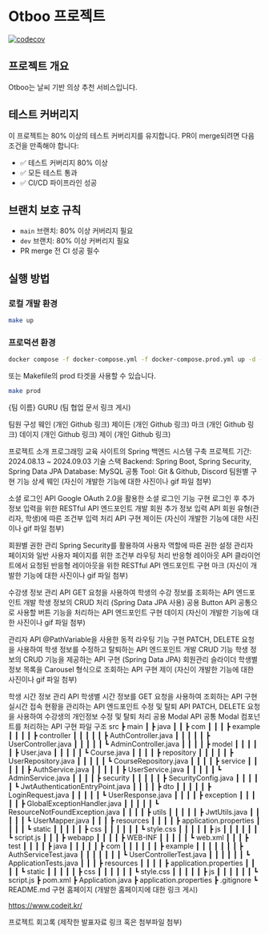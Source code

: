 # Otboo 프로젝트

[![codecov](https://codecov.io/gh/33otot/sb03-otboo-team03/graph/badge.svg)](https://codecov.io/gh/33otot/sb03-otboo-team03)

## 프로젝트 개요

Otboo는 날씨 기반 의상 추천 서비스입니다.

## 테스트 커버리지

이 프로젝트는 80% 이상의 테스트 커버리지를 유지합니다. PR이 merge되려면 다음 조건을 만족해야 합니다:

- ✅ 테스트 커버리지 80% 이상
- ✅ 모든 테스트 통과
- ✅ CI/CD 파이프라인 성공

## 브랜치 보호 규칙

- `main` 브랜치: 80% 이상 커버리지 필요
- `dev` 브랜치: 80% 이상 커버리지 필요
- PR merge 전 CI 성공 필수

## 실행 방법

### 로컬 개발 환경

```bash
make up
```

### 프로덕션 환경

```bash
docker compose -f docker-compose.yml -f docker-compose.prod.yml up -d --build
```
또는 Makefile의 prod 타겟을 사용할 수 있습니다.
```bash
make prod
```

{팀 이름}
GURU
(팀 협업 문서 링크 게시)

팀원 구성
웨인 (개인 Github 링크)
제이든 (개인 Github 링크)
마크 (개인 Github 링크)
데이지 (개인 Github 링크)
제이 (개인 Github 링크)

프로젝트 소개
프로그래밍 교육 사이트의 Spring 백엔드 시스템 구축
프로젝트 기간: 2024.08.13 ~ 2024.09.03
기술 스택
Backend: Spring Boot, Spring Security, Spring Data JPA
Database: MySQL
공통 Tool: Git & Github, Discord
팀원별 구현 기능 상세
웨인
(자신이 개발한 기능에 대한 사진이나 gif 파일 첨부)

소셜 로그인 API
Google OAuth 2.0을 활용한 소셜 로그인 기능 구현
로그인 후 추가 정보 입력을 위한 RESTful API 엔드포인트 개발
회원 추가 정보 입력 API
회원 유형(관리자, 학생)에 따른 조건부 입력 처리 API 구현
제이든
(자신이 개발한 기능에 대한 사진이나 gif 파일 첨부)

회원별 권한 관리
Spring Security를 활용하여 사용자 역할에 따른 권한 설정
관리자 페이지와 일반 사용자 페이지를 위한 조건부 라우팅 처리
반응형 레이아웃 API
클라이언트에서 요청된 반응형 레이아웃을 위한 RESTful API 엔드포인트 구현
마크
(자신이 개발한 기능에 대한 사진이나 gif 파일 첨부)

수강생 정보 관리 API
GET 요청을 사용하여 학생의 수강 정보를 조회하는 API 엔드포인트 개발
학생 정보의 CRUD 처리 (Spring Data JPA 사용)
공용 Button API
공통으로 사용할 버튼 기능을 처리하는 API 엔드포인트 구현
데이지
(자신이 개발한 기능에 대한 사진이나 gif 파일 첨부)

관리자 API
@PathVariable을 사용한 동적 라우팅 기능 구현
PATCH, DELETE 요청을 사용하여 학생 정보를 수정하고 탈퇴하는 API 엔드포인트 개발
CRUD 기능
학생 정보의 CRUD 기능을 제공하는 API 구현 (Spring Data JPA)
회원관리 슬라이더
학생별 정보 목록을 Carousel 형식으로 조회하는 API 구현
제이
(자신이 개발한 기능에 대한 사진이나 gif 파일 첨부)

학생 시간 정보 관리 API
학생별 시간 정보를 GET 요청을 사용하여 조회하는 API 구현
실시간 접속 현황을 관리하는 API 엔드포인트
수정 및 탈퇴 API
PATCH, DELETE 요청을 사용하여 수강생의 개인정보 수정 및 탈퇴 처리
공용 Modal API
공통 Modal 컴포넌트를 처리하는 API 구현
파일 구조
src
 ┣ main
 ┃ ┣ java
 ┃ ┃ ┣ com
 ┃ ┃ ┃ ┣ example
 ┃ ┃ ┃ ┃ ┣ controller
 ┃ ┃ ┃ ┃ ┃ ┣ AuthController.java
 ┃ ┃ ┃ ┃ ┃ ┣ UserController.java
 ┃ ┃ ┃ ┃ ┃ ┗ AdminController.java
 ┃ ┃ ┃ ┃ ┣ model
 ┃ ┃ ┃ ┃ ┃ ┣ User.java
 ┃ ┃ ┃ ┃ ┃ ┗ Course.java
 ┃ ┃ ┃ ┃ ┣ repository
 ┃ ┃ ┃ ┃ ┃ ┣ UserRepository.java
 ┃ ┃ ┃ ┃ ┃ ┗ CourseRepository.java
 ┃ ┃ ┃ ┃ ┣ service
 ┃ ┃ ┃ ┃ ┃ ┣ AuthService.java
 ┃ ┃ ┃ ┃ ┃ ┣ UserService.java
 ┃ ┃ ┃ ┃ ┃ ┗ AdminService.java
 ┃ ┃ ┃ ┃ ┣ security
 ┃ ┃ ┃ ┃ ┃ ┣ SecurityConfig.java
 ┃ ┃ ┃ ┃ ┃ ┗ JwtAuthenticationEntryPoint.java
 ┃ ┃ ┃ ┃ ┣ dto
 ┃ ┃ ┃ ┃ ┃ ┣ LoginRequest.java
 ┃ ┃ ┃ ┃ ┃ ┗ UserResponse.java
 ┃ ┃ ┃ ┃ ┣ exception
 ┃ ┃ ┃ ┃ ┃ ┣ GlobalExceptionHandler.java
 ┃ ┃ ┃ ┃ ┃ ┗ ResourceNotFoundException.java
 ┃ ┃ ┃ ┃ ┣ utils
 ┃ ┃ ┃ ┃ ┃ ┣ JwtUtils.java
 ┃ ┃ ┃ ┃ ┃ ┗ UserMapper.java
 ┃ ┃ ┃ ┣ resources
 ┃ ┃ ┃ ┃ ┣ application.properties
 ┃ ┃ ┃ ┃ ┗ static
 ┃ ┃ ┃ ┃ ┃ ┣ css
 ┃ ┃ ┃ ┃ ┃ ┃ ┗ style.css
 ┃ ┃ ┃ ┃ ┃ ┣ js
 ┃ ┃ ┃ ┃ ┃ ┃ ┗ script.js
 ┃ ┃ ┃ ┣ webapp
 ┃ ┃ ┃ ┃ ┣ WEB-INF
 ┃ ┃ ┃ ┃ ┃ ┗ web.xml
 ┃ ┃ ┃ ┣ test
 ┃ ┃ ┃ ┃ ┣ java
 ┃ ┃ ┃ ┃ ┃ ┣ com
 ┃ ┃ ┃ ┃ ┃ ┃ ┣ example
 ┃ ┃ ┃ ┃ ┃ ┃ ┃ ┣ AuthServiceTest.java
 ┃ ┃ ┃ ┃ ┃ ┃ ┃ ┗ UserControllerTest.java
 ┃ ┃ ┃ ┃ ┃ ┃ ┗ ApplicationTests.java
 ┃ ┃ ┃ ┣ resources
 ┃ ┃ ┃ ┃ ┣ application.properties
 ┃ ┃ ┃ ┃ ┗ static
 ┃ ┃ ┃ ┃ ┃ ┣ css
 ┃ ┃ ┃ ┃ ┃ ┃ ┗ style.css
 ┃ ┃ ┃ ┃ ┃ ┣ js
 ┃ ┃ ┃ ┃ ┃ ┃ ┗ script.js
 ┣ pom.xml
 ┣ Application.java
 ┣ application.properties
 ┣ .gitignore
 ┗ README.md
구현 홈페이지
(개발한 홈페이지에 대한 링크 게시)

https://www.codeit.kr/

프로젝트 회고록
(제작한 발표자료 링크 혹은 첨부파일 첨부)
